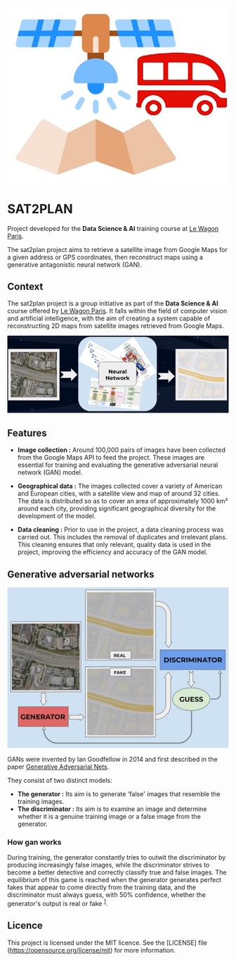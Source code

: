 ![alt text](https://github.com/Orolol/sat2plan/blob/main/sat2plan/interface/icone/satellite_lewagon.jpg?raw=true)

# SAT2PLAN
Project developed for the **Data Science & AI** training course at [Le Wagon Paris](https://www.lewagon.com/fr/paris/data-science-course).

The sat2plan project aims to retrieve a satellite image from Google Maps for a given address or GPS coordinates, then reconstruct maps using a generative antagonistic neural network (GAN).

## Context

The sat2plan project is a group initiative as part of the **Data Science & AI** course offered by [Le Wagon Paris](https://www.lewagon.com/fr/paris/data-science-course). It falls within the field of computer vision and artificial intelligence, with the aim of creating a system capable of reconstructing 2D maps from satellite images retrieved from Google Maps.


![alt text](https://github.com/Orolol/sat2plan/blob/main/schema/schema-1.jpg?raw=true)


## Features

- **Image collection :** Around 100,000 pairs of images have been collected from the Google Maps API to feed the project. These images are essential for training and evaluating the generative adversarial neural network (GAN) model.

- **Geographical data :** The images collected cover a variety of American and European cities, with a satellite view and map of around 32 cities. The data is distributed so as to cover an area of approximately 1000 km² around each city, providing significant geographical diversity for the development of the model.

- **Data cleaning :** Prior to use in the project, a data cleaning process was carried out. This includes the removal of duplicates and irrelevant plans. This cleaning ensures that only relevant, quality data is used in the project, improving the efficiency and accuracy of the GAN model.

## Generative adversarial networks


![alt text](https://github.com/Orolol/sat2plan/blob/main/schema/schema-2.jpg?raw=true)

GANs were invented by Ian Goodfellow in 2014 and first described in the paper [Generative Adversarial Nets](https://proceedings.neurips.cc/paper_files/paper/2014/file/5ca3e9b122f61f8f06494c97b1afccf3-Paper.pdf).

They consist of two distinct models:
- **The generator :** Its aim is to generate 'false' images that resemble the training images.
- **The discriminator :** Its aim is to examine an image and determine whether it is a genuine training image or a false image from the generator.

### How gan works
During training, the generator constantly tries to outwit the discriminator by producing increasingly false images, while the discriminator strives to become a better detective and correctly classify true and false images. The equilibrium of this game is reached when the generator generates perfect fakes that appear to come directly from the training data, and the discriminator must always guess, with 50% confidence, whether the generator's output is real or fake <sup>[1](https://pytorch.org/tutorials/beginner/dcgan_faces_tutorial.html)</sup>.



## Licence

This project is licensed under the MIT licence. See the [LICENSE] file (https://opensource.org/license/mit) for more information.
